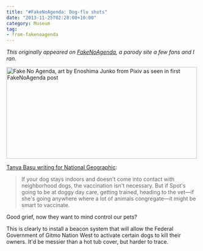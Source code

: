 ```yaml
---
title: "#FakeNoAgenda: Dog-flu shots"
date: "2013-11-25T02:28:00+10:00"
category: Museum
tag:
- from-fakenoagenda
---
```

<p style="font-style:italic;">This originally appeared on <a href="https://rubenerd.com/tag/from-fakenoagenda/">FakeNoAgenda</a>, a parody site a few fans and I ran.</p>

<p><img src="https://rubenerd.com/files/2013/fakenoagenda.jpg" srcset="https://rubenerd.com/files/2013/fakenoagenda.jpg 1x, https://rubenerd.com/files/2013/fakenoagenda@2x.jpg 2x" alt="Fake No Agenda, art by Enoshima Junko from Pixiv as seen in first FakeNoAgenda post" style="width:500px; height:240px" /></p>

[Tanya Basu writing for National Geographic](http://news.nationalgeographic.com/news/2013/11/131115-flu-shot-dog-science-pets/):

> If your dog stays indoors and doesn't come into contact with neighborhood dogs, the vaccination isn't necessary. But if Spot's going to be at doggy day care, getting trained, heading to the vet—if she's going anywhere where a lot of animals congregate—it might be smart to vaccinate.

Good grief, now they want to mind control our pets?

This is clearly to install a beacon system that will allow the Federal Government of Gitmo Nation West to activate certain dogs to kill their owners. It'd be messier than a hot tub cover, but harder to trace.

